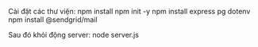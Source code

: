 Cài đặt các thư viện:
npm install
npm init -y
npm install express pg dotenv
npm install @sendgrid/mail

Sau đó khỏi động server:
node server.js
